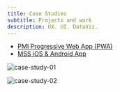 ```yaml
---
title: Case Studies
subtitle: Projects and work
description: UX. UI. DataViz.
---
```


- [PMI Progressive Web App (PWA)](/case-study-pmi-da)
- [MSS iOS & Android App](/case-study-mss)

![case-study-01](https://user-images.githubusercontent.com/349454/194199693-2f8403c0-6f1e-46b6-8a02-43bbd547895d.png)


![case-study-02](https://user-images.githubusercontent.com/349454/194199695-73f65cd5-307c-4b3e-8830-fd8162b76ad9.png)
